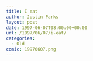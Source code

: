 ```yaml
---
title: I eat
author: Justin Parks
layout: post
date: 1997-06-07T08:00:00+00:00
url: /1997/06/07/i-eat/
categories:
  - Old
comic: 19970607.png
---
```

